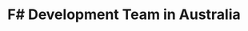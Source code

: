 ---
title: F# Development Team in Australia
permalink: /landings/f--developer-australia
technology: F#
location: Australia
---
